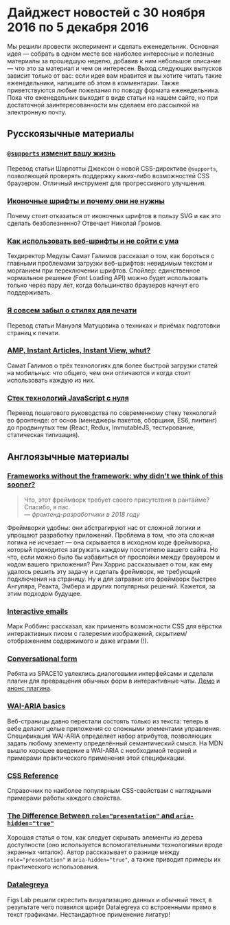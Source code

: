 # Дайджест новостей c 30 ноября 2016 по 5 декабря 2016

Мы решили провести эксперимент и сделать еженедельник. Основная
идея — собрать в одном месте все наиболее интересные и полезные материалы
за прошедшую неделю, добавив к ним небольшое описание — что это за материал
и чем он интересен. Выход следующих выпусков зависит только от вас: если идея
вам нравится и вы хотите читать такие еженедельники, напишите об этом
в комментарии. Также приветствуются любые пожелания по поводу формата
еженедельника. Пока что еженедельник выходит в виде статьи на нашем сайте,
но при достаточной заинтересованности мы сделаем его рассылкой
на электронную почту.

## Русскоязычные материалы

### [`@supports` изменит вашу жизнь][0]

Перевод статьи Шарлотты Джексон о новой CSS-директиве `@supports`, позволяющей
проверять поддержку каких-либо возможностей CSS браузером. Отличный инструмент
для прогрессивного улучшения.

### [Иконочные шрифты и почему они не нужны][1]

Почему стоит отказаться от иконочных шрифтов в пользу SVG и как это сделать
безболезненно? Отвечает Николай Громов.

### [Как использовать веб-шрифты и не сойти с ума][2]

Техдиректор Медузы Самат Галимов рассказал о том, как бороться с главными
проблемами загрузки веб-шрифтов: невидимым текстом и морганием при переключении
шрифтов. Спойлер: единственное нормальное решение (Font Loading API) можно будет
использовать только через пару лет, когда большинство браузеров начнут его
поддерживать.

### [Я совсем забыл о стилях для печати][3]

Перевод статьи Мануэля Матуцовика о техниках и приёмах подготовки страниц
к печати.

### [AMP, Instant Articles, Instant View, whut?][4]

Самат Галимов о трёх технологиях для более быстрой загрузки статей на мобильных:
что общего, чем они отличаются и когда стоит использовать каждую из них.

### [Стек технологий JavaScript с нуля][5]

Перевод пошагового руководства по современному стеку технологий во фронтенде: от
основ (менеджеры пакетов, сборщики, ES6, линтинг) до продвинутых тем (React,
Redux, ImmutableJS, тестирование, статическая типизация).

## Англоязычные материалы

### [Frameworks without the framework: why didn't we think of this sooner?][6]

> Что, этот фреймворк требует своего присутствия в рантайме? Спасибо, я пас.<br />
> _— фронтенд-разработчики в 2018 году_

Фреймворки удобны: они абстрагируют нас от сложной логики и упрощают разработку
приложений. Проблема в том, что эта сложная логика не исчезает — она
скрывается в исходном коде фреймворка, который приходится загружать каждому
посетителю вашего сайта. Но что, если можно было бы избавиться от прослойки
между браузером и кодом вашего приложения? Рич Харрис рассказывает о том, как
ему удалось решить эту задачу и сделать фреймворк, не требующий подключения
на страницу. Ну и для затравки: его фреймворк быстрее Ангуляра, Реакта, Эмбера
и других популярных решений. Кажется, за этим подходом будущее.

### [Interactive emails][7]

Марк Роббинс рассказал, как применять возможности CSS для вёрстки интерактивных
писем с галереями изображений, скрытием/отображением содержимого и даже
играми (!).

### [Conversational form][8]

Ребята из SPACE10 увлеклись диалоговыми интерфейсами и сделали плагин
для превращения обычных форм в интерактивные чаты. [Демо][9]
и [анонс плагина][10].


### [WAI-ARIA basics][11]

Веб-страницы давно перестали состоять только из текста: теперь в вебе делают
целые приложения со сложными элементами управления. Спецификация WAI-ARIA
определяет набор атрибутов, позволяющих задать любому элементу определённый
семантический смысл. На MDN вышло хорошее введение в WAI-ARIA с необходимой
теорией и примерами практического применения этой спецификации.

### [CSS Reference][12]

Справочник по наиболее популярным CSS-свойствам с наглядными примерами работы
каждого свойства.

### [The Difference Between `role="presentation"` and `aria-hidden="true"`][13]

Хорошая статья о том, как следует скрывать элементы из дерева доступности (оно
используется вспомогательными технологиями вроде экранных читалок). Автор
рассказывает о разнице между `role="presentation"` и `aria-hidden="true"`,
а также приводит примеры их практического использования.

### [Datalegreya][14]

Figs Lab решили скрестить визуализацию данных и обычный текст, в результате чего
появился шрифт Datalegreya со встроенными прямо в текст графиками. Нестандартное
применение лигатур!


[0]: http://frontender.info/supports-will-change-your-life/
[1]: http://nicothin.pro/page/icon-fonts-2017
[2]: https://dev.meduza.io/%D0%BA%D0%B0%D0%BA-%D0%B8%D1%81%D0%BF%D0%BE%D0%BB%D1%8C%D0%B7%D0%BE%D0%B2%D0%B0%D1%82%D1%8C-%D0%BA%D0%B0%D1%81%D1%82%D0%BE%D0%BC%D0%BD%D1%8B%D0%B5-%D1%88%D1%80%D0%B8%D1%84%D1%82%D1%8B-%D0%B2-%D0%B2%D0%B5%D0%B1%D0%B5-%D0%B8-%D0%BD%D0%B5-%D1%81%D0%BE%D0%B9%D1%82%D0%B8-%D1%81-%D1%83%D0%BC%D0%B0-9ba8a2998bcc#.evlx5veom
[3]: http://prgssr.ru/development/ya-sovsem-zabyl-o-stilyah-dlya-pechati.html
[4]: http://telegra.ph/AMP-Instant-Articles-Instant-View-whut-11-23
[5]: https://github.com/UsulPro/js-stack-from-scratch
[6]: https://svelte.technology/blog/frameworks-without-the-framework/
[7]: https://medium.com/net-magazine/build-interactive-emails-with-css-1d796fbe1dff#.9typazs9z
[8]: https://github.com/space10-community/conversational-form
[9]: https://space10-community.github.io/conversational-form/
[10]: https://medium.com/conversational-interfaces/introducing-the-conversational-form-c3166eb2ee2f#.lwsvq7a4i
[11]: https://developer.mozilla.org/en-US/docs/Learn/Accessibility/WAI-ARIA_basics
[12]: http://cssreference.io
[13]: http://csskarma.com/blog/difference-rolepresentation-aria-hiddentrue/
[14]: http://figs-lab.com/en/datalegreya
